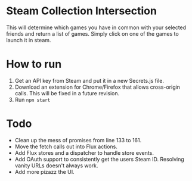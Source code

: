 Steam Collection Intersection
================
This will determine which games you have in common with your selected friends and return a list of games. Simply click on one of the games to launch it in steam.

How to run
==========
1. Get an API key from Steam and put it in a new Secrets.js file.
2. Download an extension for Chrome/Firefox that allows cross-origin calls. This will be fixed in a future revision.
3. Run `npm start`

Todo
======
- Clean up the mess of promises from line 133 to 161.
- Move the fetch calls out into Flux actions.
- Add Flux stores and a dispatcher to handle store events.
- Add OAuth support to consistently get the users Steam ID. Resolving vanity URLs doesn't always work.
- Add more pizazz the UI.

